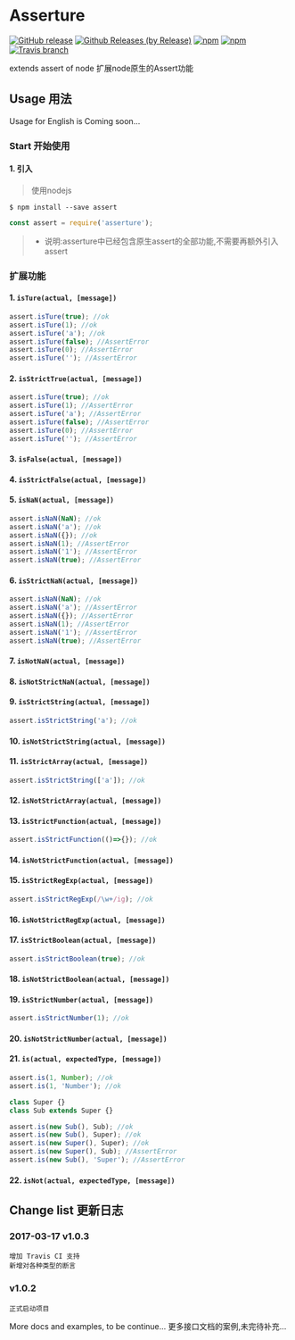 # Asserture

[![GitHub release](https://img.shields.io/github/release/wm123450405/asserture.svg)](https://github.com/wm123450405/asserture)
[![Github Releases (by Release)](https://img.shields.io/github/downloads/wm123450405/asserture/total.svg)](https://github.com/wm123450405/asserture)
[![npm](https://img.shields.io/npm/v/asserture.svg)](https://www.npmjs.com/package/asserture)
[![npm](https://img.shields.io/npm/dm/asserture.svg)](https://www.npmjs.com/package/asserture)
[![Travis branch](https://img.shields.io/travis/wm123450405/asserture.svg)](https://travis-ci.org/wm123450405/asserture)

extends assert of node
扩展node原生的Assert功能

## Usage 用法

Usage for English is Coming soon...

### Start 开始使用

#### 1. 引入
>使用nodejs
```
$ npm install --save assert
```
```javascript
const assert = require('asserture');
```
> * 说明:asserture中已经包含原生assert的全部功能,不需要再额外引入assert

### 扩展功能

#### 1. `isTure(actual, [message])`
```javascript
assert.isTure(true); //ok
assert.isTure(1); //ok
assert.isTure('a'); //ok
assert.isTure(false); //AssertError
assert.isTure(0); //AssertError
assert.isTure(''); //AssertError
```

#### 2. `isStrictTrue(actual, [message])`
```javascript
assert.isTure(true); //ok
assert.isTure(1); //AssertError
assert.isTure('a'); //AssertError
assert.isTure(false); //AssertError
assert.isTure(0); //AssertError
assert.isTure(''); //AssertError
```

#### 3. `isFalse(actual, [message])`

#### 4. `isStrictFalse(actual, [message])`

#### 5. `isNaN(actual, [message])`
```javascript
assert.isNaN(NaN); //ok
assert.isNaN('a'); //ok
assert.isNaN({}); //ok
assert.isNaN(1); //AssertError
assert.isNaN('1'); //AssertError
assert.isNaN(true); //AssertError
```

#### 6. `isStrictNaN(actual, [message])`
```javascript
assert.isNaN(NaN); //ok
assert.isNaN('a'); //AssertError
assert.isNaN({}); //AssertError
assert.isNaN(1); //AssertError
assert.isNaN('1'); //AssertError
assert.isNaN(true); //AssertError
```

#### 7. `isNotNaN(actual, [message])`

#### 8. `isNotStrictNaN(actual, [message])`

#### 9. `isStrictString(actual, [message])`
```javascript
assert.isStrictString('a'); //ok
```

#### 10. `isNotStrictString(actual, [message])`

#### 11. `isStrictArray(actual, [message])`
```javascript
assert.isStrictString(['a']); //ok
```

#### 12. `isNotStrictArray(actual, [message])`

#### 13. `isStrictFunction(actual, [message])`
```javascript
assert.isStrictFunction(()=>{}); //ok
```

#### 14. `isNotStrictFunction(actual, [message])`

#### 15. `isStrictRegExp(actual, [message])`
```javascript
assert.isStrictRegExp(/\w+/ig); //ok
```

#### 16. `isNotStrictRegExp(actual, [message])`

#### 17. `isStrictBoolean(actual, [message])`
```javascript
assert.isStrictBoolean(true); //ok
```

#### 18. `isNotStrictBoolean(actual, [message])`

#### 19. `isStrictNumber(actual, [message])`
```javascript
assert.isStrictNumber(1); //ok
```

#### 20. `isNotStrictNumber(actual, [message])`

#### 21. `is(actual, expectedType, [message])`
```javascript
assert.is(1, Number); //ok
assert.is(1, 'Number'); //ok

class Super {}
class Sub extends Super {}

assert.is(new Sub(), Sub); //ok
assert.is(new Sub(), Super); //ok
assert.is(new Super(), Super); //ok
assert.is(new Super(), Sub); //AssertError
assert.is(new Sub(), 'Super'); //AssertError
```

#### 22. `isNot(actual, expectedType, [message])`

## Change list 更新日志

### 2017-03-17 v1.0.3

	增加 Travis CI 支持
	新增对各种类型的断言

### v1.0.2

	正式启动项目

More docs and examples, to be continue...
更多接口文档的案例,未完待补充...  
